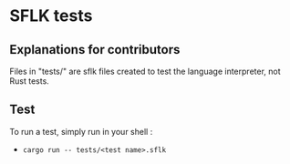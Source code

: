 # SFLK tests

## Explanations for contributors
Files in "tests/" are sflk files created to test the language interpreter, not
Rust tests.

## Test
To run a test, simply run in your shell : 
- `cargo run -- tests/<test name>.sflk`
